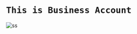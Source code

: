 # `This is Business Account`

![ss](https://humornama.com/wp-content/uploads/2020/11/This-Is-Business-meme-template-of-Osita-Iheme.jpg)
